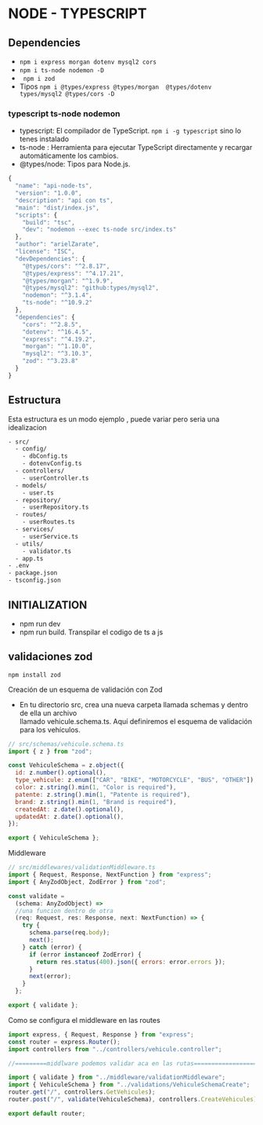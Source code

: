 # NODE - TYPESCRIPT

## Dependencies

- `npm i express morgan dotenv mysql2 cors`
- `npm i ts-node nodemon -D`
- ` npm i zod`
- Tipos `npm i @types/express @types/morgan  @types/dotenv types/mysql2 @types/cors -D`

### typescript ts-node nodemon

- typescript: El compilador de TypeScript. `npm i -g typescript` sino lo tenes instalado
- ts-node : Herramienta para ejecutar TypeScript directamente y recargar automáticamente los
  cambios.
- @types/node: Tipos para Node.js.

```javascript
{
  "name": "api-node-ts",
  "version": "1.0.0",
  "description": "api con ts",
  "main": "dist/index.js",
  "scripts": {
    "build": "tsc",
    "dev": "nodemon --exec ts-node src/index.ts"
  },
  "author": "arielZarate",
  "license": "ISC",
  "devDependencies": {
    "@types/cors": "^2.8.17",
    "@types/express": "^4.17.21",
    "@types/morgan": "^1.9.9",
    "@types/mysql2": "github:types/mysql2",
    "nodemon": "^3.1.4",
    "ts-node": "^10.9.2"
  },
  "dependencies": {
    "cors": "^2.8.5",
    "dotenv": "^16.4.5",
    "express": "^4.19.2",
    "morgan": "^1.10.0",
    "mysql2": "^3.10.3",
    "zod": "^3.23.8"
  }
}


```

## Estructura

Esta estructura es un modo ejemplo , puede variar pero seria una idealizacion

```bash
- src/
  - config/
    - dbConfig.ts
    - dotenvConfig.ts
  - controllers/
    - userController.ts
  - models/
    - user.ts
  - repository/
    - userRepository.ts
  - routes/
    - userRoutes.ts
  - services/
    - userService.ts
  - utils/
    - validator.ts
  - app.ts
- .env
- package.json
- tsconfig.json

```

## INITIALIZATION

- npm run dev
- npm run build. Transpilar el codigo de ts a js

## validaciones zod

`npm install zod`

Creación de un esquema de validación con Zod

- En tu directorio src, crea una nueva carpeta llamada schemas y dentro de ella un archivo  
   llamado vehicule.schema.ts. Aquí definiremos el esquema de validación para los vehículos.

```javascript
// src/schemas/vehicule.schema.ts
import { z } from "zod";

const VehiculeSchema = z.object({
  id: z.number().optional(),
  type_vehicule: z.enum(["CAR", "BIKE", "MOTORCYCLE", "BUS", "OTHER"]),
  color: z.string().min(1, "Color is required"),
  patente: z.string().min(1, "Patente is required"),
  brand: z.string().min(1, "Brand is required"),
  createdAt: z.date().optional(),
  updatedAt: z.date().optional(),
});

export { VehiculeSchema };
```

Middleware

```javascript
// src/middlewares/validationMiddleware.ts
import { Request, Response, NextFunction } from "express";
import { AnyZodObject, ZodError } from "zod";

const validate =
  (schema: AnyZodObject) =>
  //una funcion dentro de otra
  (req: Request, res: Response, next: NextFunction) => {
    try {
      schema.parse(req.body);
      next();
    } catch (error) {
      if (error instanceof ZodError) {
        return res.status(400).json({ errors: error.errors });
      }
      next(error);
    }
  };

export { validate };
```

Como se configura el middleware en las routes

```javascript
import express, { Request, Response } from "express";
const router = express.Router();
import controllers from "../controllers/vehicule.controller";

//=========middlware podemos validar aca en las rutas=======================

import { validate } from "../middleware/validationMiddleware";
import { VehiculeSchema } from "../validations/VehiculeSchemaCreate";
router.get("/", controllers.GetVehicules);
router.post("/", validate(VehiculeSchema), controllers.CreateVehicules);

export default router;
```

